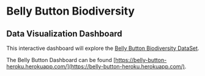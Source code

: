 # Belly Button Biodiversity

## Data Visualization Dashboard

This interactive dashboard will explore the [Belly Button Biodiversity DataSet](http://robdunnlab.com/projects/belly-button-biodiversity/).

The Belly Button Dashboard can be found [https://belly-button-heroku.herokuapp.com/](https://belly-button-heroku.herokuapp.com/).
